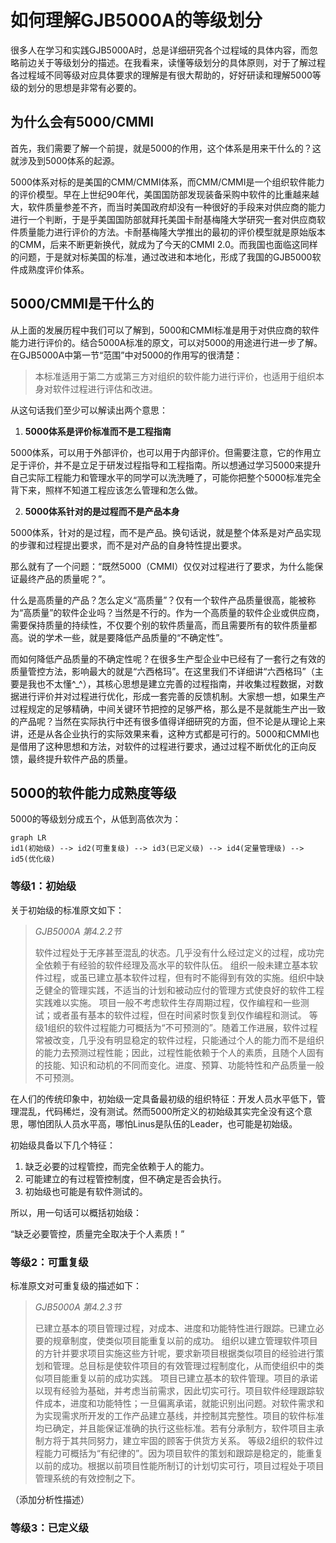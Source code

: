 # 如何理解GJB5000A的等级划分

很多人在学习和实践GJB5000A时，总是详细研究各个过程域的具体内容，而忽略前边关于等级划分的描述。在我看来，读懂等级划分的具体原则，对于了解过程各过程域不同等级对应具体要求的理解是有很大帮助的，好好研读和理解5000等级的划分的思想是非常有必要的。

## 为什么会有5000/CMMI

首先，我们需要了解一个前提，就是5000的作用，这个体系是用来干什么的？这就涉及到5000体系的起源。

5000体系对标的是美国的CMM/CMMI体系，而CMM/CMMI是一个组织软件能力的评价模型。早在上世纪90年代，美国国防部发现装备采购中软件的比重越来越大，软件质量参差不齐，而当时美国政府却没有一种很好的手段来对供应商的能力进行一个判断，于是乎美国国防部就拜托美国卡耐基梅隆大学研究一套对供应商软件质量能力进行评价的方法。卡耐基梅隆大学推出的最初的评价模型就是原始版本的CMM，后来不断更新换代，就成为了今天的CMMI 2.0。而我国也面临这同样的问题，于是就对标美国的标准，通过改进和本地化，形成了我国的GJB5000软件成熟度评价体系。

## 5000/CMMI是干什么的

从上面的发展历程中我们可以了解到，5000和CMMI标准是用于对供应商的软件能力进行评价的。结合5000A标准的原文，可以对5000的用途进行进一步了解。在GJB5000A中第一节“范围”中对5000的作用写的很清楚：

> 本标准适用于第二方或第三方对组织的软件能力进行评价，也适用于组织本身对软件过程进行评估和改进。

从这句话我们至少可以解读出两个意思：

1. **5000体系是评价标准而不是工程指南**

5000体系，可以用于外部评价，也可以用于内部评价。但需要注意，它的作用立足于评价，并不是立足于研发过程指导和工程指南。所以想通过学习5000来提升自己实际工程能力和管理水平的同学可以洗洗睡了，可能你把整个5000标准完全背下来，照样不知道工程应该怎么管理和怎么做。

2. **5000体系针对的是过程而不是产品本身**

5000体系，针对的是过程，而不是产品。换句话说，就是整个体系是对产品实现的步骤和过程提出要求，而不是对产品的自身特性提出要求。

那么就有了一个问题：“既然5000（CMMI）仅仅对过程进行了要求，为什么能保证最终产品的质量呢？”。

什么是高质量的产品？怎么定义“高质量”？仅有一个软件产品质量很高，能被称为“高质量”的软件企业吗？当然是不行的。作为一个高质量的软件企业或供应商，需要保持质量的持续性，不仅要个别的软件质量高，而且需要所有的软件质量都高。说的学术一些，就是要降低产品质量的“不确定性”。

而如何降低产品质量的不确定性呢？在很多生产型企业中已经有了一套行之有效的质量管控方法，影响最大的就是“六西格玛”。在这里我们不详细讲“六西格玛”（主要是我也不太懂^_^），其核心思想是建立完善的过程指南，并收集过程数据，对数据进行评价并对过程进行优化，形成一套完善的反馈机制。大家想一想，如果生产过程规定的足够精确，中间关键环节把控的足够严格，那么是不是就能生产出一致的产品呢？当然在实际执行中还有很多值得详细研究的方面，但不论是从理论上来讲，还是从各企业执行的实际效果来看，这种方式都是可行的。5000和CMMI也是借用了这种思想和方法，对软件的过程进行要求，通过过程不断优化的正向反馈，最终提升软件产品的质量。

## 5000的软件能力成熟度等级

5000的等级划分成五个，从低到高依次为：

```mermaid
graph LR
id1(初始级) --> id2(可重复级) --> id3(已定义级) --> id4(定量管理级) --> id5(优化级)
```

### 等级1：初始级

关于初始级的标准原文如下：

> *GJB5000A 第4.2.2节*
> 
> 软件过程处于无序甚至混乱的状态。几乎没有什么经过定义的过程，成功完全依赖于有经验的软件经理及高水平的软件队伍。
> 组织一般未建立基本软件过程，或虽已建立基本软件过程，但有时不能得到有效的实施。组织中缺乏健全的管理实践，不适当的计划和被动应付的管理方式使良好的软件工程实践难以实施。
> 项目一般不考虑软件生存周期过程，仅作编程和一些测试；或者虽有基本的软件过程，但在时间紧时恢复到仅作编程和测试。
> 等级1组织的软件过程能力可概括为“不可预测的”。随着工作进展，软件过程常被改变，几乎没有明显稳定的软件过程，只能通过个人的能力而不是组织的能力去预测过程性能；因此，过程性能依赖于个人的素质，且随个人固有的技能、知识和动机的不同而变化。进度、预算、功能特性和产品质量一般不可预测。

在人们的传统印象中，初始级一定具备最初级的组织特征：开发人员水平低下，管理混乱，代码稀烂，没有测试。然而5000所定义的初始级其实完全没有这个意思，哪怕团队人员水平高，哪怕Linus是队伍的Leader，也可能是初始级。

初始级具备以下几个特征：

1. 缺乏必要的过程管控，而完全依赖于人的能力。
2. 可能建立的有过程管控制度，但不确定是否会执行。
3. 初始级也可能是有软件测试的。
   
所以，用一句话可以概括初始级：

“缺乏必要管控，质量完全取决于个人素质！”

### 等级2：可重复级

标准原文对可重复级的描述如下：

> *GJB5000A 第4.2.3节*
> 
> 已建立基本的项目管理过程，对成本、进度和功能特性进行跟踪。已建立必要的规章制度，使类似项目能重复以前的成功。
> 组织以建立管理软件项目的方针并要求项目实施这些方针呢，要求新项目根据类似项目的经验进行策划和管理。总目标是使软件项目的有效管理过程制度化，从而使组织中的类似项目能重复以前的成功实践。
> 项目已建立基本的软件管理。项目的承诺以现有经验为基础，并考虑当前需求，因此切实可行。项目软件经理跟踪软件成本，进度和功能特性；一旦偏离承诺，就能识别出问题。对软件需求和为实现需求所开发的工作产品建立基线，并控制其完整性。项目的软件标准均已确定，并且能保证准确的执行这些标准。若有分承制方，软件项目主承制方将于其共同努力，建立牢固的顾客于供货方关系。
> 等级2组织的软件过程能力可概括为“有纪律的”。因为项目软件的策划和跟踪是稳定的，能重复以前的成功。根据以前项目性能所制订的计划切实可行，项目过程处于项目管理系统的有效控制之下。

（添加分析性描述）

### 等级3：已定义级


